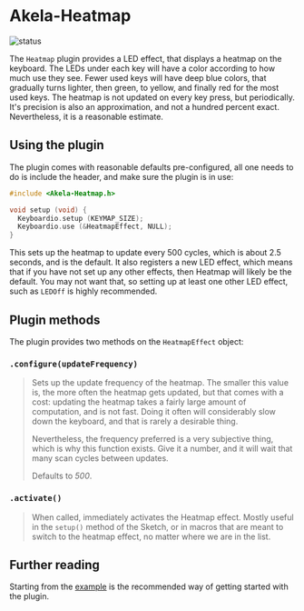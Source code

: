 # Akela-Heatmap

![status][st:broken]

 [st:stable]: https://img.shields.io/badge/stable-✔-black.png?style=flat&colorA=44cc11&colorB=494e52
 [st:broken]: https://img.shields.io/badge/broken-X-black.png?style=flat&colorA=e05d44&colorB=494e52
 [st:experimental]: https://img.shields.io/badge/experimental----black.png?style=flat&colorA=dfb317&colorB=494e52

The `Heatmap` plugin provides a LED effect, that displays a heatmap on the
keyboard. The LEDs under each key will have a color according to how much use
they see. Fewer used keys will have deep blue colors, that gradually turns
lighter, then green, to yellow, and finally red for the most used keys. The
heatmap is not updated on every key press, but periodically. It's precision is
also an approximation, and not a hundred percent exact. Nevertheless, it is a
reasonable estimate.

## Using the plugin

The plugin comes with reasonable defaults pre-configured, all one needs to do is
include the header, and make sure the plugin is in use:

```c++
#include <Akela-Heatmap.h>

void setup (void) {
  Keyboardio.setup (KEYMAP_SIZE);
  Keyboardio.use (&HeatmapEffect, NULL);
}
```

This sets up the heatmap to update every 500 cycles, which is about 2.5 seconds,
and is the default. It also registers a new LED effect, which means that if you
have not set up any other effects, then Heatmap will likely be the default. You
may not want that, so setting up at least one other LED effect, such as `LEDOff`
is highly recommended.

## Plugin methods

The plugin provides two methods on the `HeatmapEffect` object:

### `.configure(updateFrequency)`

> Sets up the update frequency of the heatmap. The smaller this value is, the
> more often the heatmap gets updated, but that comes with a cost: updating the
> heatmap takes a fairly large amount of computation, and is not fast. Doing it
> often will considerably slow down the keyboard, and that is rarely a desirable
> thing.
>
> Nevertheless, the frequency preferred is a very subjective thing, which is why
> this function exists. Give it a number, and it will wait that many scan cycles
> between updates.
>
> Defaults to *500*.

### `.activate()`

> When called, immediately activates the Heatmap effect. Mostly useful in the
> `setup()` method of the Sketch, or in macros that are meant to switch to the
> heatmap effect, no matter where we are in the list.

## Further reading

Starting from the [example][plugin:example] is the recommended way of getting
started with the plugin.

 [plugin:example]: https://github.com/Akela-Plugins/Akela-Heatmap/blob/master/examples/Heatmap/Heatmap.ino
